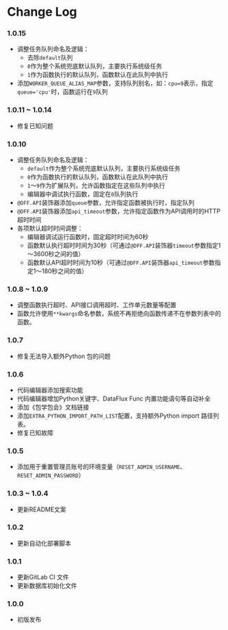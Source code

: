 # Change Log

### 1.0.15

- 调整任务队列命名及逻辑：
    - 去除`default`队列
    - `0`作为整个系统兜底默认队列，主要执行系统级任务
    - `1`作为函数执行的默认队列，函数默认在此队列中执行
- 添加`WORKER_QUEUE_ALIAS_MAP`参数，支持队列别名，如：`cpu=9`表示，指定`queue='cpu'`时，函数运行在`9`队列

### 1.0.11 ~ 1.0.14

- 修复已知问题

### 1.0.10

- 调整任务队列命名及逻辑：
    - `default`作为整个系统兜底默认队列，主要执行系统级任务
    - `0`作为函数执行的默认队列，函数默认在此队列中执行
    - `1`～`9`作为扩展队列，允许函数指定在这些队列中执行
    - 编辑器中调试执行函数，固定在`0`队列执行
- `@DFF.API`装饰器添加`queue`参数，允许指定函数被执行时，指定队列
- `@DFF.API`装饰器添加`api_timeout`参数，允许指定函数作为API调用时的HTTP超时时间
- 各项默认超时时间调整：
    - 编辑器调试运行函数时，固定超时时间为60秒
    - 函数默认执行超时时间为30秒（可通过`@DFF.API`装饰器`timeout`参数指定1～3600秒之间的值）
    - 函数默认API超时时间为10秒（可通过`@DFF.API`装饰器`api_timeout`参数指定1～180秒之间的值）

### 1.0.8 ~ 1.0.9

- 调整函数执行超时、API接口调用超时、工作单元数量等配置
- 函数允许使用`**kwargs`命名参数，系统不再拒绝向函数传递不在参数列表中的函数。

### 1.0.7

- 修复无法导入额外Python 包的问题

### 1.0.6

- 代码编辑器添加搜索功能
- 代码编辑器增加Python关键字、DataFlux Func 内置功能语句等自动补全
- 添加《包学包会》文档链接
- 添加`EXTRA_PYTHON_IMPORT_PATH_LIST`配置，支持额外Python import 路径列表。
- 修复已知故障

### 1.0.5

- 添加用于重置管理员账号的环境变量（`RESET_ADMIN_USERNAME`、`RESET_ADMIN_PASSWORD`）

### 1.0.3 ~ 1.0.4

- 更新README文案

### 1.0.2

- 更新自动化部署脚本

### 1.0.1

- 更新GitLab CI 文件
- 更新数据库初始化文件

### 1.0.0

- 初版发布
